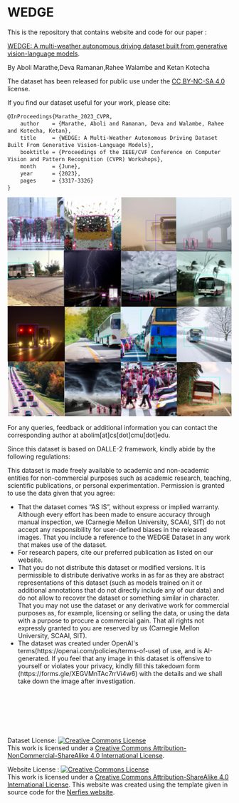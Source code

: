 # WEDGE

This is the repository that contains website and code for our paper :

[WEDGE: A multi-weather autonomous driving dataset built from generative vision-language models](https://arxiv.org/pdf/2305.07528.pdf).

By Aboli Marathe,Deva Ramanan,Rahee Walambe and Ketan Kotecha

The dataset has been released for public use under the [CC BY-NC-SA 4.0](https://creativecommons.org/licenses/by-nc-sa/4.0/) license.

If you find our dataset useful for your work, please cite: 
```
@InProceedings{Marathe_2023_CVPR,
    author    = {Marathe, Aboli and Ramanan, Deva and Walambe, Rahee and Kotecha, Ketan},
    title     = {WEDGE: A Multi-Weather Autonomous Driving Dataset Built From Generative Vision-Language Models},
    booktitle = {Proceedings of the IEEE/CVF Conference on Computer Vision and Pattern Recognition (CVPR) Workshops},
    month     = {June},
    year      = {2023},
    pages     = {3317-3326}
}
```

![Sample](sample3.png)



For any queries, feedback or additional information you can contact the corresponding author at abolim[at]cs[dot]cmu[dot]edu.

Since this dataset is based on DALLE-2 framework, kindly abide by the following regulations:

This dataset is made freely available to academic and non-academic entities for non-commercial purposes such as academic research, teaching, scientific publications, or personal experimentation. Permission is granted to use the data given that you agree: <br>

<ul>
<li>That the dataset comes “AS IS”, without express or implied warranty. Although every effort has been made to ensure accuracy through manual inspection, we (Carnegie Mellon University, SCAAI, SIT)  do not accept any responsibility for user-defined biases in the released images. That you include a reference to the WEDGE Dataset in any work that makes use of the dataset.</li>
<li> For research papers, cite our preferred publication as listed on our website.</li> 
<li>That you do not distribute this dataset or modified versions. It is permissible to distribute derivative works in as far as they are abstract representations 
of this dataset (such as models trained on it or additional annotations that do not directly include any of our data) and do not allow to recover the dataset or something similar in character. That you may not use the dataset or any derivative work for commercial purposes as, for example, licensing or selling the data, or  using the data with a purpose to procure a commercial gain. That all rights not expressly granted to you are reserved by us (Carnegie Mellon University, SCAAI, SIT).</li> 
<li>The dataset was created under OpenAI's terms(https://openai.com/policies/terms-of-use) of use, and is AI-generated. If you feel that any image in this dataset is offensive to yourself or violates your privacy, kindly fill this takedown form (https://forms.gle/XEGVMnTAc7rrVi4w6) with the details and we shall take down the image after investigation.  </li> <br> <br> <br> <br> <br> <br>
</ul>



Dataset License: <a rel="license" href="http://creativecommons.org/licenses/by-nc-sa/4.0/"><img alt="Creative Commons License" style="border-width:0" src="https://i.creativecommons.org/l/by-nc-sa/4.0/88x31.png" /></a><br />This work is licensed under a <a rel="license" href="http://creativecommons.org/licenses/by-nc-sa/4.0/">Creative Commons Attribution-NonCommercial-ShareAlike 4.0 International License</a>.



 Website License : <a rel="license" href="http://creativecommons.org/licenses/by-sa/4.0/"><img alt="Creative Commons License" style="border-width:0" src="https://i.creativecommons.org/l/by-sa/4.0/88x31.png" /></a><br />This work is licensed under a <a rel="license" href="http://creativecommons.org/licenses/by-sa/4.0/">Creative Commons Attribution-ShareAlike 4.0 International License</a>.
 This website was created using the template given in source code for the [Nerfies website](https://nerfies.github.io). <br> <br> <br>
